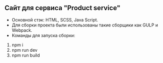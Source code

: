 ## Сайт для сервиса "Product service"

- Основной стэк: HTML, SCSS, Java Script.
- Для сборки проекта были использованы такие сборщики как GULP и Webpack.
- Команды для запуска сборки: 
1. npm i
2. npm run dev
3. npm run build
